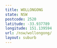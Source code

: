 ```yaml
---
title: WOLLONGONG
state: NSW
postcode: 2520
latitude: -33.937789
longitude: 151.139594
url: /nsw/wollongong/
layout: suburb
---
```

